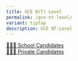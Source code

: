 ```yaml
---
title: GCE N(T) Level
permalink: /gce-nt-level/
variant: tiptap
description: GCE NT-Level
---
```

<p></p>
<div class="isomer-card-grid"><a rel="noopener noreferrer nofollow" href="/gce-nt-level/sch-cddts" class="isomer-card"><div class="isomer-card-body"><div class="isomer-card-title">👨🏻‍🎓 School Candidates</div><div class="isomer-card-link"> </div></div></a>
<a rel="noopener noreferrer nofollow" href="/gce-nt-level/pte-cddts" class="isomer-card">
<div class="isomer-card-body">
<div class="isomer-card-title">🙋🏻‍♀️ Private Candidates</div>
<div class="isomer-card-link"></div>
</div>
</a>
</div>
<p></p>